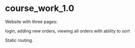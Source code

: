 # course_work_1.0
Website with three pages: 

login, adding new orders, viewing all orders with ability to sort

Static routing.
